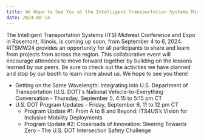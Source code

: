 ```yaml
---
title: We Hope to See You at the Intelligent Transportation Systems Midwest 2024 Conference and Expo
date: 2024-08-14
---
```


The Intelligent Transportation Systems (ITS) Midwest Conference and Expo in Rosemont, Illinois, is coming up soon, from September 4 to 6, 2024. #ITSMW24 provides an opportunity for all participants to share and learn from projects from across the region. This collaborative event will encourage attendees to move forward together by building on the lessons learned by our peers. Be sure to check out the activities we have planned and stop by our booth to learn more about us. We hope to see you there!

-   Getting on the Same Wavelength: Integrating into U.S. Department of Transportation (U.S. DOT)'s National Vehicle-to-Everything Conversation - Thursday, September 5, 4:15 to 5:15 pm CT
-   U.S. DOT Program Updates - Friday, September 6, 11 to 12 pm CT
    -   Program Update #1: From A to B and Beyond: ITS4US’s Vision for Inclusive Mobility Deployments
    -   Program Update #2: Crossroads of Innovation: Steering Towards Zero - The U.S. DOT Intersection Safety Challenge

